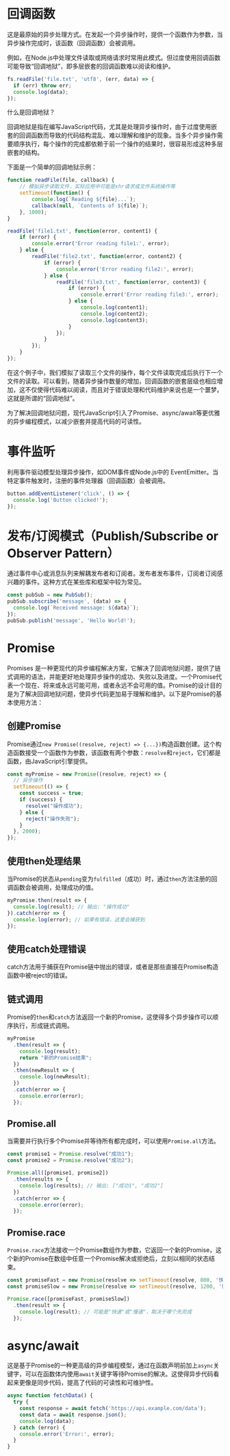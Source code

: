 # 回调函数

这是最原始的异步处理方式。在发起一个异步操作时，提供一个函数作为参数，当异步操作完成时，该函数（回调函数）会被调用。

例如，在Node.js中处理文件读取或网络请求时常用此模式。但过度使用回调函数可能导致“回调地狱”，即多层嵌套的回调函数难以阅读和维护。

```javascript
fs.readFile('file.txt', 'utf8', (err, data) => {
  if (err) throw err;
  console.log(data);
});
```

什么是回调地狱？

回调地狱是指在编写JavaScript代码，尤其是处理异步操作时，由于过度使用嵌套的回调函数而导致的代码结构混乱、难以理解和维护的现象。当多个异步操作需要顺序执行，每个操作的完成都依赖于前一个操作的结果时，很容易形成这种多层嵌套的结构。

下面是一个简单的回调地狱示例：

```javascript
function readFile(file, callback) {
    // 模拟异步读取文件，实际应用中可能是xhr请求或文件系统操作等
    setTimeout(function() {
        console.log(`Reading ${file}...`);
        callback(null, `Contents of ${file}`);
    }, 1000);
}

readFile('file1.txt', function(error, content1) {
    if (error) {
        console.error('Error reading file1:', error);
    } else {
        readFile('file2.txt', function(error, content2) {
            if (error) {
                console.error('Error reading file2:', error);
            } else {
                readFile('file3.txt', function(error, content3) {
                    if (error) {
                        console.error('Error reading file3:', error);
                    } else {
                        console.log(content1);
                        console.log(content2);
                        console.log(content3);
                    }
                });
            }
        });
    }
});
```

在这个例子中，我们模拟了读取三个文件的操作，每个文件读取完成后执行下一个文件的读取。可以看到，随着异步操作数量的增加，回调函数的嵌套层级也相应增加，这不仅使得代码难以阅读，而且对于错误处理和代码维护来说也是一个噩梦。这就是所谓的“回调地狱”。

为了解决回调地狱问题，现代JavaScript引入了Promise、async/await等更优雅的异步编程模式，以减少嵌套并提高代码的可读性。

# 事件监听

利用事件驱动模型处理异步操作，如DOM事件或Node.js中的 EventEmitter。当特定事件触发时，注册的事件处理器（回调函数）会被调用。

```javascript
button.addEventListener('click', () => {
  console.log('Button clicked!');
});
```

# 发布/订阅模式（Publish/Subscribe or Observer Pattern）

通过事件中心或消息队列来解耦发布者和订阅者。发布者发布事件，订阅者订阅感兴趣的事件。这种方式在某些库和框架中较为常见。

```javascript
const pubSub = new PubSub();
pubSub.subscribe('message', (data) => {
  console.log(`Received message: ${data}`);
});
pubSub.publish('message', 'Hello World!');
```

# Promise

Promises 是一种更现代的异步编程解决方案，它解决了回调地狱问题，提供了链式调用的语法，并能更好地处理异步操作的成功、失败以及进度。一个Promise代表一个现在、将来或永远可能可用，或者永远不会可用的值。Promise的设计目的是为了解决回调地狱问题，使异步代码更加易于理解和维护。以下是Promise的基本使用方法：

## 创建Promise

Promise通过`new Promise((resolve, reject) => {...})`构造函数创建。这个构造函数接受一个函数作为参数，该函数有两个参数：`resolve`和`reject`，它们都是函数，由JavaScript引擎提供。

```javascript
const myPromise = new Promise((resolve, reject) => {
  // 异步操作
  setTimeout(() => {
    const success = true;
    if (success) {
      resolve("操作成功");
    } else {
      reject("操作失败");
    }
  }, 2000);
});
```

## 使用then处理结果

当Promise的状态从`pending`变为`fulfilled`（成功）时，通过`then`方法注册的回调函数会被调用，处理成功的值。

```javascript
myPromise.then(result => {
  console.log(result); // 输出: "操作成功"
}).catch(error => {
  console.log(error); // 如果有错误，这里会捕获到
});
```

## 使用catch处理错误

catch方法用于捕获在Promise链中抛出的错误，或者是那些直接在Promise构造函数中被reject的错误。

## 链式调用

Promise的`then`和`catch`方法返回一个新的Promise，这使得多个异步操作可以顺序执行，形成链式调用。

```javascript
myPromise
  .then(result => {
    console.log(result);
    return "新的Promise结果";
  })
  .then(newResult => {
    console.log(newResult);
  })
  .catch(error => {
    console.error(error);
  });
```

## Promise.all

当需要并行执行多个Promise并等待所有都完成时，可以使用`Promise.all`方法。

```javascript
const promise1 = Promise.resolve("成功1");
const promise2 = Promise.resolve("成功2");

Promise.all([promise1, promise2])
  .then(results => {
    console.log(results); // 输出: ["成功1", "成功2"]
  })
  .catch(error => {
    console.error(error);
  });
```

## Promise.race

`Promise.race`方法接收一个Promise数组作为参数，它返回一个新的Promise，这个新的Promise在数组中任意一个Promise解决或拒绝后，立刻以相同的状态结束。

```javascript
const promiseFast = new Promise(resolve => setTimeout(resolve, 800, '快速'));
const promiseSlow = new Promise(resolve => setTimeout(resolve, 1200, '慢速'));

Promise.race([promiseFast, promiseSlow])
  .then(result => {
    console.log(result); // 可能是"快速"或"慢速"，取决于哪个先完成
  });
```

# async/await

这是基于Promise的一种更高级的异步编程模型，通过在函数声明前加上`async`关键字，可以在函数体内使用`await`关键字等待Promise的解决。这使得异步代码看起来更像是同步代码，提高了代码的可读性和可维护性。

```javascript
async function fetchData() {
  try {
    const response = await fetch('https://api.example.com/data');
    const data = await response.json();
    console.log(data);
  } catch (error) {
    console.error('Error:', error);
  }
}
```

